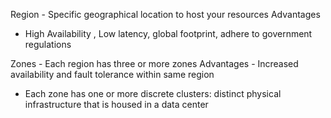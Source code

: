 
Region - Specific geographical location to host your resources
Advantages
- High Availability , Low latency, global footprint, adhere to government regulations

Zones - Each region has three or more zones
Advantages - Increased availability and fault tolerance within same region
- Each zone has one or more discrete clusters: distinct physical infrastructure that is housed in a data center
